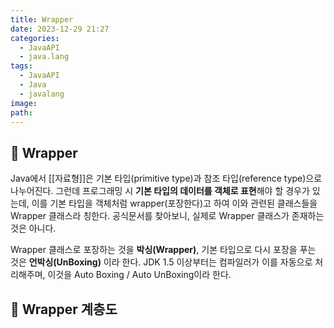 ```yaml
---
title: Wrapper
date: 2023-12-29 21:27
categories:
  - JavaAPI
  - java.lang
tags:
  - JavaAPI
  - Java
  - javalang
image: 
path:
---
```


## 🌈 Wrapper
Java에서 [[자료형]]은 기본 타입(primitive type)과 참조 타입(reference type)으로 나누어진다. 그런데 프로그래밍 시 **기본 타입의 데이터를 객체로 표현**해야 할 경우가 있는데, 이를 기본 타입을 객체처럼 wrapper(포장한다)고 하여 이와 관련된 클래스들을 Wrapper 클래스라 칭한다. 공식문서를 찾아보니, 실제로 Wrapper 클래스가 존재하는 것은 아니다.

Wrapper 클래스로 포장하는 것을 **박싱(Wrapper)**, 기본 타입으로 다시 포장을 푸는 것은 **언박싱(UnBoxing)** 이라 한다. JDK 1.5 이상부터는 컴파일러가 이를 자동으로 처리해주며, 이것을 Auto Boxing / Auto UnBoxing이라 한다.
## 🌈 Wrapper 계층도
